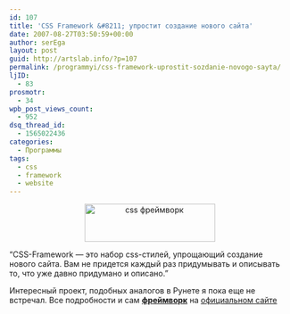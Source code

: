 ```yaml
---
id: 107
title: 'CSS Framework &#8211; упростит создание нового сайта'
date: 2007-08-27T03:50:59+00:00
author: serEga
layout: post
guid: http://artslab.info/?p=107
permalink: /programmyi/css-framework-uprostit-sozdanie-novogo-sayta/
ljID:
  - 83
prosmotr:
  - 34
wpb_post_views_count:
  - 952
dsq_thread_id:
  - 1565022436
categories:
  - Программы
tags:
  - css
  - framework
  - website
---
```

<center>
  <a href="http://artslab.info/wp-content/uploads/css_framework.jpg"><img src="http://artslab.info/wp-content/uploads/css_framework.jpg" alt="css фреймворк" title="css_framework" width="234" height="68" class="alignnone size-full wp-image-1357" /></a>
</center>

&#8220;CSS-Framework — это набор css-стилей, упрощающий создание нового сайта. Вам не придется каждый раз придумывать и описывать то, что уже давно придумано и описано.&#8221;

Интересный проект, подобных аналогов в Рунете я пока еще не встречал. Все подробности и сам <a href="http://ru.wikipedia.org/wiki/Framework" title="Что такое фреимворк" target="_blank"><strong>фреймворк</strong></a> на [официальном сайте](http://css-framework.ru/ "css framework")